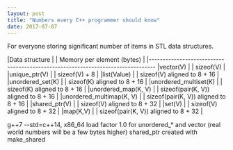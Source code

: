 ```yaml
---
layout: post
title: "Numbers every C++ programmer should know"
date: 2017-07-07
---
```

<div class="css-full-post-content js-full-post-content">
<div dir="ltr" style="text-align: left;" trbidi="on">For everyone storing significant number of items in STL data structures.</div>

|Data structure            |                        | Memory per element (bytes) |
|--------------------------------------------------------------------------------
|vector(V)                 |                        | sizeof(V) |
|unique_ptr(V)             |                        | sizeof(V) + 8 |
|list(Value)               |                        | sizeof(V) aligned to 8 + 16 |          
|unordered_set(K)          |                        | sizeof(K) aligned to 8 + 16 |
|unordered_multiset(K)     |                        | sizeof(K) aligned to 8 + 16 |
|unordered_map(K, V)       |                        | sizeof(pair(K, V)) aligned to 8 + 16 |
|unordered_multimap(K, V)  |                        | sizeof(pair(K, V)) aligned to 8 + 16 |
|shared_ptr(V)             |                        | sizeof(V) aligned to 8 + 32 |
|set(V)                    |                        | sizeof(V) aligned to 8 + 32 |
|map(K,V)                  |                        | sizeof(pair(K, V)) aligned to 8 + 32 |

g++7 --std=c++14, x86_64
load factor 1.0 for unordered_* and vector (real world numbers will be a few bytes higher)
shared_ptr created with make_shared

</div>
